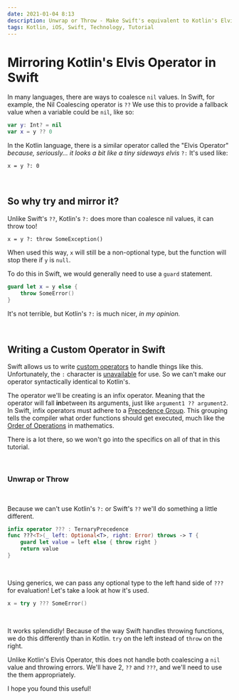 ```yaml
---
date: 2021-01-04 8:13
description: Unwrap or Throw - Make Swift's equivalent to Kotlin's Elvis Operator!  A Tutorial for adding Custom Operators in Swift.
tags: Kotlin, iOS, Swift, Technology, Tutorial
---
```


# Mirroring Kotlin's Elvis Operator in Swift

In many languages, there are ways to coalesce `nil` values. In Swift, for example, the Nil Coalescing operator is `??` We use this to provide a fallback value when a variable could be `nil`, like so:

```swift
var y: Int? = nil
var x = y ?? 0
```

In the Kotlin language, there is a similar operator called the "Elvis Operator" _because, seriously... it looks a bit like a tiny sideways elvis_ `?:` It's used like:

```
x = y ?: 0
```

<br/>

## So why try and mirror it?

Unlike Swift's `??`, Kotlin's `?:` does more than coalesce nil values, it can throw too!

```
x = y ?: throw SomeException()
```

When used this way, `x` will still be a non-optional type, but the function will stop there if `y` is `null`.

To do this in Swift, we would generally need to use a `guard` statement.

```swift
guard let x = y else { 
    throw SomeError() 
}
```

It's not terrible, but Kotlin's `?:` is much nicer, _in my opinion._

<br/>

## Writing a Custom Operator in Swift

Swift allows us to write [custom operators](https://docs.swift.org/swift-book/LanguageGuide/AdvancedOperators.html#ID46) to handle things like this. Unfortunately, the `:` character is [unavailable](https://docs.swift.org/swift-book/ReferenceManual/LexicalStructure.html#ID418) for use. So we can't make our operator syntactically identical to Kotlin's.

The operator we'll be creating is an infix operator. Meaning that the operator will fall **in**between its arguments, just like `argument1 ?? argument2`. In Swift, infix operators must adhere to a [Precedence Group](https://developer.apple.com/documentation/swift/swift_standard_library/operator_declarations). This grouping tells the compiler what order functions should get executed, much like the [Order of Operations](https://en.wikipedia.org/wiki/Order_of_operations) in mathematics.

There is a lot there, so we won't go into the specifics on all of that in this tutorial.

<br/>

### Unwrap or Throw
<br/>

Because we can't use Kotlin's `?:` or Swift's `??` we'll do something a little different.

```swift
infix operator ??? : TernaryPrecedence
func ???<T>(_ left: Optional<T>, right: Error) throws -> T {
    guard let value = left else { throw right }
    return value
}
```
<br/>

Using generics, we can pass any optional type to the left hand side of `???` for evaluation! Let's take a look at how it's used.

```swift
x = try y ??? SomeError()
```

<br/>

It works splendidly! Because of the way Swift handles throwing functions, we do this differently than in Kotlin. `try` on the left instead of `throw` on the right. 

Unlike Kotlin's Elvis Operator, this does not handle both coalescing a `nil` value and throwing errors. We'll have 2, `??` and `???`, and we'll need to use the them appropriately.

I hope you found this useful! 